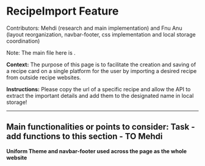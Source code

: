 # RecipeImport Feature
Contributors: Mehdi (research and main implementation) and Fnu Anu (layout reorganization, navbar-footer, css implementation and local storage coordination)

Note: The main file here is .

**Context:** The purpose of this page is to facilitate the creation and saving of a recipe card on a single platform for the user by importing a desired recipe from outside recipe websites.

**Instructions:** Please copy the url of a specific recipe and allow the API to extract the important details
and add them to the designated name in local storage!

---
**Main functionalities or points to consider:**
  Task - add functions to this section - TO Mehdi
---

**Uniform Theme and navbar-footer used across the page as the whole website**


